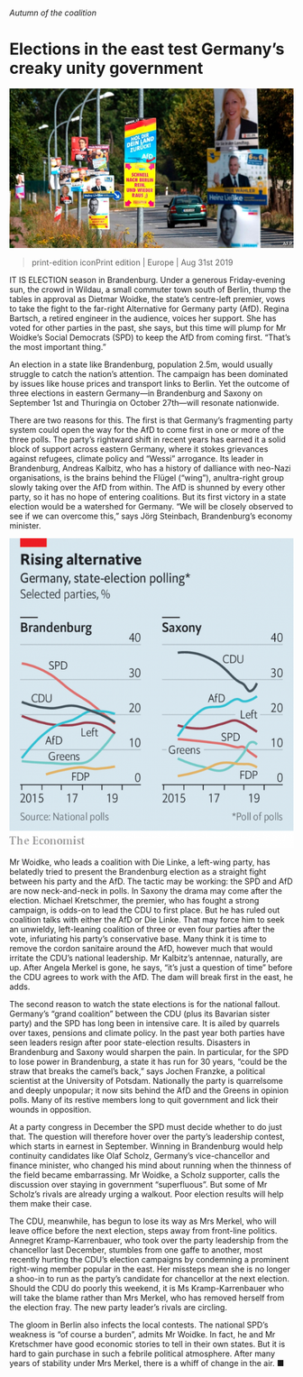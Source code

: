 ###### Autumn of the coalition

# Elections in the east test Germany’s creaky unity government 

![image](images/20190831_EUP502.jpg) 

> print-edition iconPrint edition | Europe | Aug 31st 2019 

IT IS ELECTION season in Brandenburg. Under a generous Friday-evening sun, the crowd in Wildau, a small commuter town south of Berlin, thump the tables in approval as Dietmar Woidke, the state’s centre-left premier, vows to take the fight to the far-right Alternative for Germany party (AfD). Regina Bartsch, a retired engineer in the audience, voices her support. She has voted for other parties in the past, she says, but this time will plump for Mr Woidke’s Social Democrats (SPD) to keep the AfD from coming first. “That’s the most important thing.” 

An election in a state like Brandenburg, population 2.5m, would usually struggle to catch the nation’s attention. The campaign has been dominated by issues like house prices and transport links to Berlin. Yet the outcome of three elections in eastern Germany—in Brandenburg and Saxony on September 1st and Thuringia on October 27th—will resonate nationwide. 

There are two reasons for this. The first is that Germany’s fragmenting party system could open the way for the AfD to come first in one or more of the three polls. The party’s rightward shift in recent years has earned it a solid block of support across eastern Germany, where it stokes grievances against refugees, climate policy and “Wessi” arrogance. Its leader in Brandenburg, Andreas Kalbitz, who has a history of dalliance with neo-Nazi organisations, is the brains behind the Flügel (“wing”), anultra-right group slowly taking over the AfD from within. The AfD is shunned by every other party, so it has no hope of entering coalitions. But its first victory in a state election would be a watershed for Germany. “We will be closely observed to see if we can overcome this,” says Jörg Steinbach, Brandenburg’s economy minister. 

![image](images/20190831_EUC975.png) 

Mr Woidke, who leads a coalition with Die Linke, a left-wing party, has belatedly tried to present the Brandenburg election as a straight fight between his party and the AfD. The tactic may be working: the SPD and AfD are now neck-and-neck in polls. In Saxony the drama may come after the election. Michael Kretschmer, the premier, who has fought a strong campaign, is odds-on to lead the CDU to first place. But he has ruled out coalition talks with either the AfD or Die Linke. That may force him to seek an unwieldy, left-leaning coalition of three or even four parties after the vote, infuriating his party’s conservative base. Many think it is time to remove the cordon sanitaire around the AfD, however much that would irritate the CDU’s national leadership. Mr Kalbitz’s antennae, naturally, are up. After Angela Merkel is gone, he says, “it’s just a question of time” before the CDU agrees to work with the AfD. The dam will break first in the east, he adds. 

The second reason to watch the state elections is for the national fallout. Germany’s “grand coalition” between the CDU (plus its Bavarian sister party) and the SPD has long been in intensive care. It is ailed by quarrels over taxes, pensions and climate policy. In the past year both parties have seen leaders resign after poor state-election results. Disasters in Brandenburg and Saxony would sharpen the pain. In particular, for the SPD to lose power in Brandenburg, a state it has run for 30 years, “could be the straw that breaks the camel’s back,” says Jochen Franzke, a political scientist at the University of Potsdam. Nationally the party is quarrelsome and deeply unpopular; it now sits behind the AfD and the Greens in opinion polls. Many of its restive members long to quit government and lick their wounds in opposition. 

At a party congress in December the SPD must decide whether to do just that. The question will therefore hover over the party’s leadership contest, which starts in earnest in September. Winning in Brandenburg would help continuity candidates like Olaf Scholz, Germany’s vice-chancellor and finance minister, who changed his mind about running when the thinness of the field became embarrassing. Mr Woidke, a Scholz supporter, calls the discussion over staying in government “superfluous”. But some of Mr Scholz’s rivals are already urging a walkout. Poor election results will help them make their case. 

The CDU, meanwhile, has begun to lose its way as Mrs Merkel, who will leave office before the next election, steps away from front-line politics. Annegret Kramp-Karrenbauer, who took over the party leadership from the chancellor last December, stumbles from one gaffe to another, most recently hurting the CDU’s election campaigns by condemning a prominent right-wing member popular in the east. Her missteps mean she is no longer a shoo-in to run as the party’s candidate for chancellor at the next election. Should the CDU do poorly this weekend, it is Ms Kramp-Karrenbauer who will take the blame rather than Mrs Merkel, who has removed herself from the election fray. The new party leader’s rivals are circling. 

The gloom in Berlin also infects the local contests. The national SPD’s weakness is “of course a burden”, admits Mr Woidke. In fact, he and Mr Kretschmer have good economic stories to tell in their own states. But it is hard to gain purchase in such a febrile political atmosphere. After many years of stability under Mrs Merkel, there is a whiff of change in the air. ■ 

